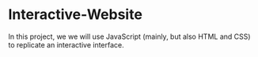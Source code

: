 # Interactive-Website
In this project, we we will use JavaScript (mainly, but also HTML and CSS) to replicate an interactive interface.
